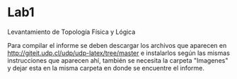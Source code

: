 # Lab1
Levantamiento de Topología Física y Lógica

Para compilar el informe se deben descargar los archivos que aparecen en http://giteit.udp.cl/udp/udp-latex/tree/master e 
instalarlos según las mismas instrucciones que aparecen ahí, también se necesita la carpeta "Imagenes" y dejar esta en la misma
carpeta en donde se encuentre el informe.

